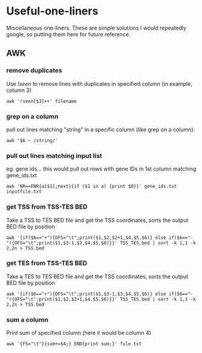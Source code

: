 # Useful-one-liners
Miscellaneous one-liners. These are simple solutions I would repeatedly google, so putting them here for future reference. 


## AWK

### remove duplicates

Use *!seen* to remove lines with duplicates in specified column (in example, column 3)
```
awk '!seen[$3]++' filename
```

### grep on a column

pull out lines matching "string" in a specific column (like grep on a column):
```
awk '$6 ~ /string/' 
```

### pull out lines matching input list
eg. gene ids... this would pull out rows with gene IDs in 1st column matching gene_ids.txt
```
awk 'NR==FNR{a[$1];next}{if ($1 in a) {print $0}}' gene_ids.txt inputfile.txt
```

### get TSS from TSS-TES BED
Take a TSS to TES BED file and get the TSS coordinates, sorts the output BED file by position
```
awk '{if($6=="+"){OFS="\t";print($1,$2,$2+1,$4,$5,$6)} else if($6=="-"){OFS="\t";print($1,$3-1,$3,$4,$5,$6)}}' TSS_TES.bed | sort -k 1,1 -k 2,2n > TSS.bed
```

### get TES from TSS-TES BED
Take a TES to TES BED file and get the TSS coordinates, sorts the output BED file by position
```
awk '{if($6=="+"){OFS="\t";print($1,$3-1,$3,$4,$5,$6)} else if($6=="-"){OFS="\t";print($1,$2,$2+1,$4,$5,$6)}}' TSS_TES.bed | sort -k 1,1 -k 2,2n > TSS.bed
```

### sum a column
Print sum of specified column (here it would be column 4)
```
awk '{FS="\t"}{sum+=$4;} END{print sum;}' file.txt
```

